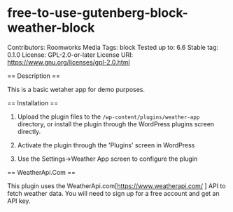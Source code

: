 # free-to-use-gutenberg-block-weather-block

Contributors:      Roomworks Media
Tags:              block
Tested up to:      6.6
Stable tag:        0.1.0
License:           GPL-2.0-or-later
License URI:       <https://www.gnu.org/licenses/gpl-2.0.html>

== Description ==

This is a basic wetaher app for demo purposes.

== Installation ==

1. Upload the plugin files to the `/wp-content/plugins/weather-app` directory, or install the plugin through the WordPress plugins screen directly.

2. Activate the plugin through the 'Plugins' screen in WordPress

3. Use the Settings->Weather App screen to configure the plugin

== WeatherApi.Com ==

This plugin uses the WeatherApi.com[https://www.weatherapi.com/ ] API to fetch weather data. You will need to sign up for a free account and get an API key.

